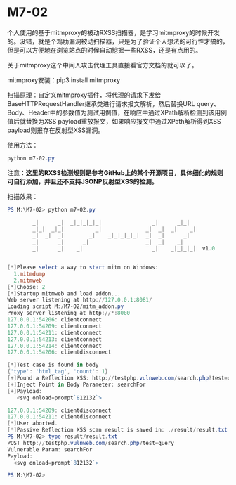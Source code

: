 # M7-02
个人使用的基于mitmproxy的被动RXSS扫描器，是学习mitmproxy的时候开发的。没错，就是个鸡肋漏洞被动扫描器，只是为了验证个人想法的可行性才搞的，但是可以方便地在浏览站点的时候自动挖掘一些RXSS，还是有点用的。

关于mitmproxy这个中间人攻击代理工具直接看官方文档的就可以了。

mitmproxy安装：pip3 install mitmproxy

扫描原理：自定义mitmproxy插件，将代理的请求下发给BaseHTTPRequestHandler继承类进行请求报文解析，然后替换URL query、Body、Header中的参数值为测试用例值，在响应中通过XPath解析检测到该用例值后就替换为XSS payload重放报文，如果响应报文中通过XPath解析得到XSS payload则报存在反射型XSS漏洞。

使用方法：

```powershell
python m7-02.py
```

注意：**这里的RXSS检测规则是参考GitHub上的某个开源项目，具体细化的规则可自行添加，并且还不支持JSONP反射型XSS的检测。**

扫描效果：

```powershell
PS M:\M7-02> python m7-02.py                                                                             

        _|      _|  _|_|_|_|_|                _|      _|_|
        _|_|  _|_|          _|              _|  _|  _|    _|
        _|  _|  _|        _|    _|_|_|_|_|  _|  _|      _|
        _|      _|      _|                  _|  _|    _|
        _|      _|    _|                      _|    _|_|_|_|  v1.0


[*]Please select a way to start mitm on Windows:
  1.mitmdump
  2.mitmweb
[*]Choose: 2
[*]Startup mitmweb and load addon...
Web server listening at http://127.0.0.1:8081/
Loading script M:/M7-02/mitm_addon.py
Proxy server listening at http://*:8080
127.0.0.1:54206: clientconnect
127.0.0.1:54209: clientconnect
127.0.0.1:54211: clientconnect
127.0.0.1:54213: clientconnect
127.0.0.1:54214: clientconnect
127.0.0.1:54206: clientdisconnect

[*]Test case is found in body
{'type': 'html_tag', 'count': 1}
[+]Found a Reflection XSS: http://testphp.vulnweb.com/search.php?test=query
[+]Inject Point in Body Parameter: searchFor
[+]Payload:
   <svg onload=prompt`812132`>

127.0.0.1:54209: clientdisconnect
127.0.0.1:54211: clientdisconnect
[*]User aborted.
[*]Passive Reflection XSS scan result is saved in: ./result/result.txt
PS M:\M7-02> type result/result.txt
POST http://testphp.vulnweb.com/search.php?test=query
Vulnerable Param: searchFor
Payload:
  <svg onload=prompt`812132`>

PS M:\M7-02>                                                       
```

